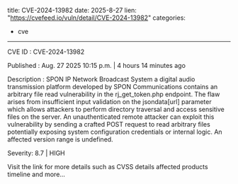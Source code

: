  
title: CVE-2024-13982
date: 2025-8-27
lien: "https://cvefeed.io/vuln/detail/CVE-2024-13982"
categories:
  - cve
---

CVE ID : CVE-2024-13982

Published :  Aug. 27
2025
10:15 p.m. | 4 hours
14 minutes ago

Description : SPON IP Network Broadcast System
a digital audio transmission platform developed by SPON Communications
contains an arbitrary file read vulnerability in the rj_get_token.php endpoint. The flaw arises from insufficient input validation on the jsondata[url] parameter
which allows attackers to perform directory traversal and access sensitive files on the server. An unauthenticated remote attacker can exploit this vulnerability by sending a crafted POST request to read arbitrary files
potentially exposing system configuration
credentials
or internal logic. An affected version range is undefined.

Severity: 8.7 | HIGH

Visit the link for more details
such as CVSS details
affected products
timeline
and more...
